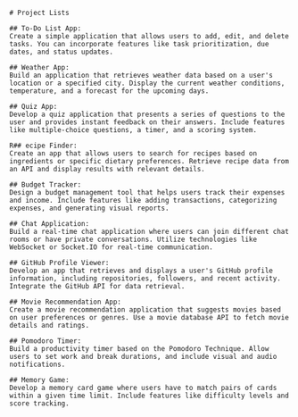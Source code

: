     # Project Lists
    
    ## To-Do List App: 
    Create a simple application that allows users to add, edit, and delete tasks. You can incorporate features like task prioritization, due dates, and status updates.

    ## Weather App: 
    Build an application that retrieves weather data based on a user's location or a specified city. Display the current weather conditions, temperature, and a forecast for the upcoming days.

    ## Quiz App: 
    Develop a quiz application that presents a series of questions to the user and provides instant feedback on their answers. Include features like multiple-choice questions, a timer, and a scoring system.

    R## ecipe Finder: 
    Create an app that allows users to search for recipes based on ingredients or specific dietary preferences. Retrieve recipe data from an API and display results with relevant details.

    ## Budget Tracker: 
    Design a budget management tool that helps users track their expenses and income. Include features like adding transactions, categorizing expenses, and generating visual reports.

    ## Chat Application: 
    Build a real-time chat application where users can join different chat rooms or have private conversations. Utilize technologies like WebSocket or Socket.IO for real-time communication.

    ## GitHub Profile Viewer: 
    Develop an app that retrieves and displays a user's GitHub profile information, including repositories, followers, and recent activity. Integrate the GitHub API for data retrieval.

    ## Movie Recommendation App: 
    Create a movie recommendation application that suggests movies based on user preferences or genres. Use a movie database API to fetch movie details and ratings.

    ## Pomodoro Timer: 
    Build a productivity timer based on the Pomodoro Technique. Allow users to set work and break durations, and include visual and audio notifications.

    ## Memory Game: 
    Develop a memory card game where users have to match pairs of cards within a given time limit. Include features like difficulty levels and score tracking.